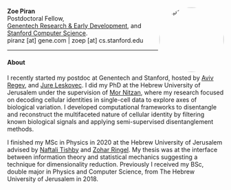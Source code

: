 ####

<img align="right" src="_static/img/zp_profile.png" alt= “zp” width=150 height="" style="border-radius:50%"> 

__Zoe Piran__\
Postdoctoral Fellow,\
[Genentech Research & Early Development](https://www.roche.com/innovation/structure/genentech), and  [Stanford Computer Science](https://www.cs.stanford.edu/).\
piranz [at] gene.com | zoep [at] cs.stanford.edu 
  
  <a href="https://github.com/zoepiran"><i class="fa-brands fa-github fa-lg"></i></a>
  <a href="https://twitter.com/zoe_piran"><i class="fa-brands fa-twitter fa-lg"></i></a>
  <a href="https://scholar.google.com/citations?user=BlDw0uIAAAAJ&hl=en"><i class="fa-sharp fa-solid fa-graduation-cap fa-lg"></i></a>





---

#### About
I recently started my postdoc at Genentech and Stanford, hosted by [Aviv Regev](https://www.roche.com/about/leadership/aviv-regev), and [Jure Leskovec](https://cs.stanford.edu/people/jure/). I did my PhD at the Hebrew University of Jerusalem under the supervision of [Mor Nitzan](https://www.nitzanlab.com/copy-of-home),
where my research focused on decoding cellular identities in single-cell data to explore axes of biological variation. I developed computational frameworks to disentangle and reconstruct the multifaceted nature of cellular identity by filtering known biological signals and applying semi-supervised disentanglement methods.

I finished my MSc in Physics in 2020 at the Hebrew University of Jerusalem advised by [Naftali Tishby](https://en.wikipedia.org/wiki/Naftali_Tishby) and [Zohar Ringel](http://old.phys.huji.ac.il/~zohar.ringel/). My thesis was at the interface between information theory and statistical mechanics suggesting a technique for dimensionality reduction. Previously I received my BSc, double major in Physics and Computer Science, from The Hebrew University of Jerusalem in 2018.
